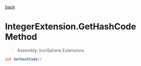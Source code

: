 ﻿

[back](/IronSphere.Extensions/types/IntegerExtension)

# IntegerExtension.GetHashCode Method

> Assembly: IronSphere.Extensions

```csharp
int GetHashCode()
```



 